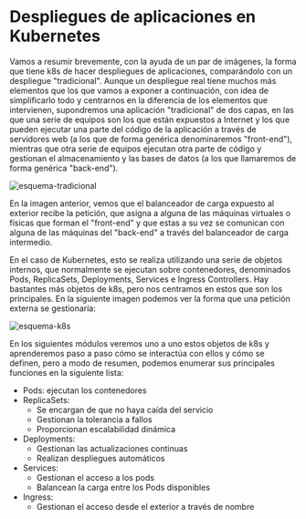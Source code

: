 # Despliegues de aplicaciones en Kubernetes

Vamos a resumir brevemente, con la ayuda de un par de imágenes, la
forma que tiene k8s de hacer despliegues de aplicaciones, comparándolo
con un despliegue "tradicional". Aunque un despliegue real tiene
muchos más elementos que los que vamos a exponer a continuación, con
idea de simplificarlo todo y centrarnos en la diferencia de los
elementos que intervienen, supondremos una aplicación "tradicional" de
dos capas, en las que una serie de equipos son los que están expuestos
a Internet y los que pueden ejecutar una parte del código de la
aplicación a través de servidores web (a los que de forma genérica
denominaremos "front-end"), mientras que otra serie de equipos
ejecutan otra parte de código y gestionan el almacenamiento y las
bases de datos (a los que llamaremos de forma genérica "back-end").

<img src="https://github.com/iesgn/curso_kubernetes_cep/raw/main/modulo2/img/esquema-tradicional.png" alt="esquema-tradicional" />

En la imagen anterior, vemos que el balanceador de carga expuesto al
exterior recibe la petición, que asigna a alguna de las máquinas
virtuales o físicas que forman el "front-end" y que estas a su vez se
comunican con alguna de las máquinas del "back-end" a través del
balanceador de carga intermedio.

En el caso de Kubernetes, esto se realiza utilizando una serie de
objetos internos, que normalmente se ejecutan sobre contenedores,
denominados Pods, ReplicaSets,  Deployments, Services e
Ingress Controllers. Hay bastantes más objetos de k8s, pero nos
centramos en estos que son los principales. En la siguiente imagen
podemos ver la forma que una petición externa se gestionaría:

<img src="https://github.com/iesgn/curso_kubernetes_cep/raw/main/modulo2/img/esquema-k8s.png" alt="esquema-k8s" />

En los siguientes módulos veremos uno a uno estos objetos de k8s y
aprenderemos paso a paso cómo se interactúa con ellos y cómo se
definen, pero a modo de resumen, podemos enumerar sus principales
funciones en la siguiente lista:

* Pods: ejecutan los contenedores
* ReplicaSets:
  * Se encargan de que no haya caída del servicio
  * Gestionan la tolerancia a fallos
  * Proporcionan escalabilidad dinámica
* Deployments:
  * Gestionan las actualizaciones continuas
  * Realizan despliegues automáticos
* Services:
  * Gestionan el acceso a los pods
  * Balancean la carga entre los Pods disponibles
* Ingress:
  * Gestionan el acceso desde el exterior a través de nombre
